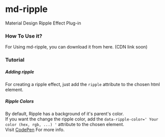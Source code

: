 # md-ripple
Material Design Ripple Effect Plug-in
<h3>How To Use it?</h3>
For Using md-ripple, you can download it from here. (CDN link soon)
<h3>Tutorial</h3>
<h5>Adding ripple</h5>
For creating a ripple effect, just add the <code>ripple</code> attribute to the chosen html element.<br>
<h5>Ripple Colors</h5>
By default, Ripple has a background of it's parent's color.<br>
If you want the change the ripple color, add the <code>data-ripple-color=' Your color (hex, rgb, ...) '</code> attribute to the chosen element.<br>
Visit <a href='https://codepen.io/HKH12/pen/VzzzqJ'>CodePen</a> For more info.
